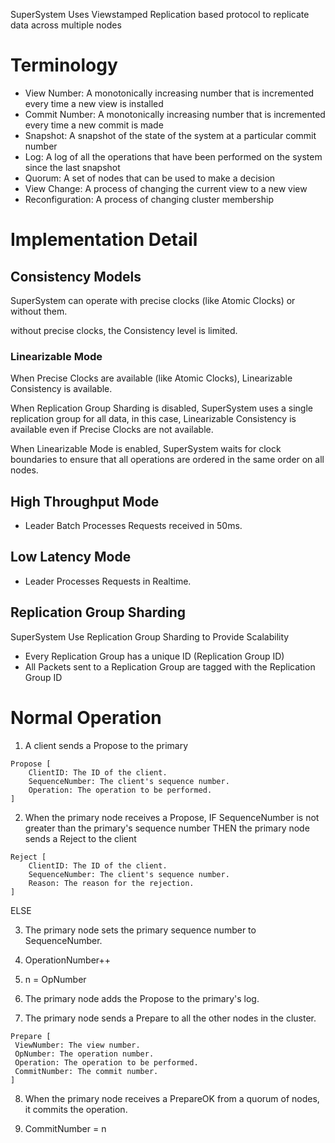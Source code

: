 SuperSystem Uses Viewstamped Replication based protocol to replicate data across multiple nodes

# Terminology

- View Number: A monotonically increasing number that is incremented every time a new view is installed
- Commit Number: A monotonically increasing number that is incremented every time a new commit is made
- Snapshot: A snapshot of the state of the system at a particular commit number
- Log: A log of all the operations that have been performed on the system since the last snapshot
- Quorum: A set of nodes that can be used to make a decision
- View Change: A process of changing the current view to a new view
- Reconfiguration: A process of changing cluster membership

# Implementation Detail

## Consistency Models

SuperSystem can operate with precise clocks (like Atomic Clocks) or without them.

without precise clocks, the Consistency level is limited.

### Linearizable Mode

When Precise Clocks are available (like Atomic Clocks), Linearizable Consistency is available.

When Replication Group Sharding is disabled, SuperSystem uses a single replication group for all data, in this case, Linearizable Consistency is available even if Precise Clocks are not available.

When Linearizable Mode is enabled, SuperSystem waits for clock boundaries to ensure that all operations are ordered in the same order on all nodes.

## High Throughput Mode

- Leader Batch Processes Requests received in 50ms.

## Low Latency Mode

- Leader Processes Requests in Realtime.

## Replication Group Sharding

SuperSystem Use Replication Group Sharding to Provide Scalability
- Every Replication Group has a unique ID (Replication Group ID)
- All Packets sent to a Replication Group are tagged with the Replication Group ID

# Normal Operation

1. A client sends a Propose to the primary
```
Propose [
	ClientID: The ID of the client.
    SequenceNumber: The client's sequence number.
    Operation: The operation to be performed.
]
```

2. When the primary node receives a Propose,
IF SequenceNumber is not greater than the primary's sequence number
THEN the primary node sends a Reject to the client
```
Reject [
    ClientID: The ID of the client.
    SequenceNumber: The client's sequence number.
    Reason: The reason for the rejection.
]
```
ELSE

3. The primary node sets the primary sequence number to SequenceNumber.

4. OperationNumber++

5. n = OpNumber

6. The primary node adds the Propose to the primary's log.

7. The primary node sends a Prepare to all the other nodes in the cluster.

```
Prepare [
 ViewNumber: The view number.
 OpNumber: The operation number.
 Operation: The operation to be performed.
 CommitNumber: The commit number.
]
```

8. When the primary node receives a PrepareOK from a quorum of nodes, it commits the operation.

9. CommitNumber = n
